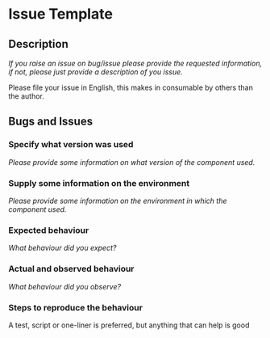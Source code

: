 # Issue Template

## Description

_If you raise an issue on bug/issue please provide the requested information, if not, please just provide a description of you issue._

Please file your issue in English, this makes in consumable by others than the author.

## Bugs and Issues

### Specify what version was used

_Please provide some information on what version of the component used._

### Supply some information on the environment

_Please provide some information on the environment in which the component used._

### Expected behaviour

_What behaviour did you expect?_

### Actual and observed behaviour

_What behaviour did you observe?_

### Steps to reproduce the behaviour

A test, script or one-liner is preferred, but anything that can help is good
